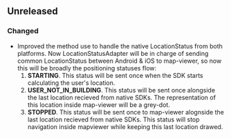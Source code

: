 ## Unreleased

### Changed

* Improved the method use to handle the native LocationStatus from both platforms. Now LocationStatusAdapter will be in charge of sending common LocationStatus between Android & iOS to map-viewer, so now this will be broadly the positioning statuses flow:
    1. **STARTING**. This status will be sent once when the SDK starts calculating the user's location.
    2. **USER_NOT_IN_BUILDING**. This status will be sent once alongside the last location recieved from native SDKs. The representation of this location inside map-viewer will be a grey-dot.
    3. **STOPPED**. This status will be sent once to map-viewer alognside the last location recieved from native SDKs. This status will stop navigation inside mapviewer while keeping this last location drawed.

